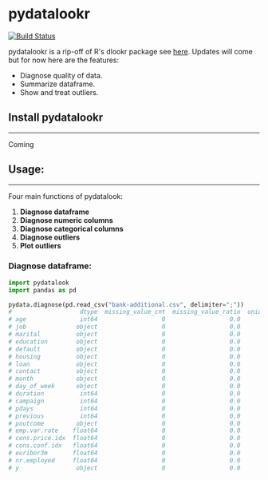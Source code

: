 # pydatalookr

[![Build Status](https://travis-ci.org/joemccann/dillinger.svg?branch=master)](https://travis-ci.org/joemccann/dillinger)

pydatalookr is a rip-off of R's dlookr package see [here](https://github.com/choonghyunryu/dlookr). Updates will come but for now here are the features:
  - Diagnose quality of data.
  - Summarize dataframe.
  - Show and treat outliers.

## Install pydatalookr
--------------------
Coming

## Usage:
--------------------
Four main functions of pydatalook:
1. **Diagnose dataframe** 
2. **Diagnose numeric columns**
3. **Diagnose categorical columns**
4. **Diagnose outliers**
5. **Plot outliers**

### Diagnose dataframe:

```python
import pydatalook
import pandas as pd

pydata.diagnose(pd.read_csv("bank-additional.csv", delimiter=";"))
#                   dtype  missing_value_cnt  missing_value_ratio  unique_value_cnt  unique_value_ratio
# age               int64                  0                  0.0                67            1.626608
# job              object                  0                  0.0                12            0.291333
# marital          object                  0                  0.0                 4            0.097111
# education        object                  0                  0.0                 8            0.194222
# default          object                  0                  0.0                 3            0.072833
# housing          object                  0                  0.0                 3            0.072833
# loan             object                  0                  0.0                 3            0.072833
# contact          object                  0                  0.0                 2            0.048555
# month            object                  0                  0.0                10            0.242777
# day_of_week      object                  0                  0.0                 5            0.121389
# duration          int64                  0                  0.0               828           20.101966
# campaign          int64                  0                  0.0                25            0.606943
# pdays             int64                  0                  0.0                21            0.509832
# previous          int64                  0                  0.0                 7            0.169944
# poutcome         object                  0                  0.0                 3            0.072833
# emp.var.rate    float64                  0                  0.0                10            0.242777
# cons.price.idx  float64                  0                  0.0                26            0.631221
# cons.conf.idx   float64                  0                  0.0                26            0.631221
# euribor3m       float64                  0                  0.0               234            5.680991
# nr.employed     float64                  0                  0.0                11            0.267055
# y                object                  0                  0.0                 2            0.048555
```
